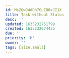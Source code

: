 ```yaml
---
id: Ms2QwJ4dDh7GuED0xJI1X
title: Task without Status
desc: ''
updated: 1635232751799
created: 1635232674435
due: ''
priority: 'H'
owner: ''
tags: [size.small]
---
```

